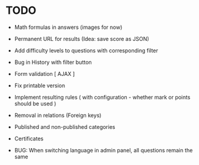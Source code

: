 TODO
====

* Math formulas in answers (images for now)
* Permanent URL for results (Idea: save score as JSON)
* Add difficulty levels to questions with corresponding filter
* Bug in History with filter button
* Form validation [ AJAX ]
* Fix printable version
* Implement resulting rules ( with configuration - whether mark or points should be used )
* Removal in relations (Foreign keys)
* Published and non-published categories
* Certificates

* BUG: When switching language in admin panel, all questions remain the same
